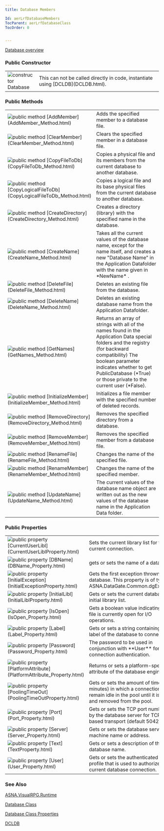 ```yaml
---
title: Database Members

Id: aerLrfDatabaseMembers
TocParent: aerLrfDatabaseClass
TocOrder: 0


---
```


[Database overview](aerLrfDatabaseClass.html) 

### Public Constructor
<table class="dtTABLE" id="Table2" cellspacing="0">
                <colgroup span="1" valign="top">
                    <col span="1" width="20%" />
                    <col span="1" width="79.99%" />
                </colgroup>
                <tr>
                    <td colspan="1" rowspan="1">
                        <img alt="constructor" src="../Images/methods.bmp" border="0" /> Database
                    </td>
                    <td colspan="1" rowspan="1">
                        This can not be called directly in code, instantiate using [DCLDB](DCLDB.html).
                    </td>
                </tr>
</table>

### Public Methods
<table class="dtTABLE" id="Table3" cellspacing="0">
                <colgroup span="1" valign="top">
                    <col span="1" width="20%" />
                    <col span="1" width="79.99%" />
                </colgroup>
                <tr>
                    <td colspan="1" rowspan="1" style="height: 20px; width: 207px;">
                        <img alt="public method" src="../Images/public method.gif" />
                        [AddMember](AddMember_Method.html)
                    </td>
                    <td colspan="1" rowspan="1" style="height: 20px">
                        Adds the specified member to
                        a database file.
                    </td>
                </tr>
                <tr>
                    <td colspan="1" rowspan="1" style="width: 207px">
                        <img alt="public method" src="../Images/public method.gif" />
                        [ClearMember](ClearMember_Method.html)
                    </td>
                    <td colspan="1" rowspan="1">
                        Clears the specified member in a
                        database file.
                    </td>
                </tr>
                <tr>
                    <td colspan="1" rowspan="1" style="height: 24px; width: 207px;">
                        <img alt="public method" src="../Images/public method.gif" />
                        [CopyFileToDb](CopyFileToDb_Method.html)
                    </td>
                    <td colspan="1" rowspan="1" style="height: 24px">Copies a physical file and its members from the current database to another database.			</td>
                </tr>
                <tr>
                    <td colspan="1" rowspan="1" style="width: 207px">
                        <img alt="public method" src="../Images/public method.gif" border="0" />
                        [CopyLogicalFileToDb](CopyLogicalFileToDb_Method.html)
                    </td>
                    <td colspan="1" rowspan="1">
                        Copies a logical file and its base physical files from the current
                        database to another database.
                    </td>
                </tr>
                <tr>
                    <td colspan="1" rowspan="1" style="width: 207px">
                        <img alt="public method" src="../Images/public method.gif" />
                        [CreateDirectory](CreateDirectory_Method.html)
                    </td>
                    <td colspan="1" rowspan="1">
                        Creates a directory (library) with the specified name in the database.
                    </td>
                </tr>
                <tr>
                    <td colspan="1" rowspan="1" style="width: 207px">
                        <img alt="public method" src="../Images/public method.gif" border="0" />
                        [CreateName](CreateName_Method.html)
                    </td>
                    <td colspan="1" rowspan="1">
                        Takes all the current values of the database name, except for the name itself, and creates
                        a new "Database Name" in the Application
                        Datafolder with the name given in *NewName* .
                    </td>
                </tr>
                <tr>
                    <td colspan="1" rowspan="1" style="height: 23px; width: 207px;">
                        <img alt="public method" src="../Images/public method.gif" />
                        [DeleteFile](DeleteFile_Method.html)
                    </td>
                    <td colspan="1" rowspan="1" style="height: 23px">
                        Deletes an existing file from the database.
                    </td>
                </tr>
                <tr>
                    <td colspan="1" rowspan="1" style="width: 207px">
                        <img alt="public method" src="../Images/public method.gif" border="0" />
                        [DeleteName](DeleteName_Method.html)
                    </td>
                    <td colspan="1" rowspan="1">
                        Deletes an existing database name from the
                        Application Datafolder.
                    </td>
                </tr>
                <tr>
                    <td colspan="1" rowspan="1" style="height: 44px; width: 207px;">
                        <img alt="public method" src="../Images/public method.gif" border="0" />
                        [GetNames](GetNames_Method.html)
                    </td>
                    <td colspan="1" rowspan="1" style="height: 44px">
                        Returns an array of strings with all of the names found in the Application Data special folders and the registry (for backward compatibility)
                        The boolean parameter indicates whether to get PublicDatabase (*True) or those private to the current user (*False).
                    </td>
                </tr>
                <tr>
                    <td colspan="1" rowspan="1" style="width: 207px">
                        <img alt="public method" src="../Images/public method.gif" />
                        [InitializeMember](InitializeMember_Method.html)
                    </td>
                    <td colspan="1" rowspan="1">
                        Initializes a file member with the specified number of deleted records.
                    </td>
                </tr>
                <tr>
                    <td colspan="1" rowspan="1" style="width: 207px">
                        <img alt="public method" src="../Images/public method.gif" />
                        [RemoveDirectory](RemoveDirectory_Method.html)
                    </td>
                    <td colspan="1" rowspan="1">
                        Removes the specified directory from a
                        database.
                    </td>
                </tr>
                <tr>
                    <td colspan="1" rowspan="1" style="width: 207px">
                        <img alt="public method" src="../Images/public method.gif" />
                        [RemoveMember](RemoveMember_Method.html)
                    </td>
                    <td colspan="1" rowspan="1">
                        Removes the specified member from a
                        database file.
                    </td>
                </tr>
                <tr>
                    <td colspan="1" rowspan="1" style="width: 207px">
                        <img alt="public method" src="../Images/public method.gif" />
                        [RenameFile](RenameFile_Method.html)
                    </td>
                    <td colspan="1" rowspan="1">
                        Changes the name of the specified file.
                    </td>
                </tr>
                <tr>
                    <td colspan="1" rowspan="1" style="width: 207px">
                        <img alt="public method" src="../Images/public method.gif" />
                        [RenameMember](RenameMember_Method.html)
                    </td>
                    <td colspan="1" rowspan="1">
                        Changes the name of the specified member.
                    </td>
                </tr>
                <tr>
                    <td colspan="1" rowspan="1" style="width: 207px">
                        <img alt="public method" src="../Images/public method.gif" border="0" />
                        [UpdateName](UpdateName_Method.html)
                    </td>
                    <td colspan="1" rowspan="1">
                        The current values of the database name object are written out as the new values of the database name in the Application Data
                        folder.
                    </td>
                </tr>
</table>

### Public Properties
<table class="dtTABLE" id="Table5" cellspacing="0">
                <colgroup span="1" valign="top">
                    <col span="1" width="20%" />
                    <col span="1" width="79.99%" />
                </colgroup>
                <tr>
                    <td colspan="1" rowspan="1" height="27">
                        <img alt="public property" src="../Images/property.bmp" border="0" />
                        [CurrentUserLibl](CurrentUserLiblProperty.html)
                    </td>
                    <td colspan="1" rowspan="1" height="27">Sets the current library list for the current connection.</td>
                </tr>
                <tr>
                    <td colspan="1" rowspan="1">
                        <img alt="public property" src="../Images/property.bmp" border="0" />
                        [DBName](DBName_Property.html)
                    </td>
                    <td colspan="1" rowspan="1">
                        gets or sets the name of a database.
                    </td>
                </tr>
                <tr>
                    <td colspan="1" rowspan="1">
                        <img alt="public property" src="../Images/property.bmp" border="0" />
                        [InitialException](InitialExceptionProperty.html)
                    </td>
                    <td colspan="1" rowspan="1">Gets the first exception thrown for this database. This property is of type ASNA.DataGate.Common.dgException.</td>
                </tr>
                <tr>
                    <td colspan="1" rowspan="1">
                        <img alt="public property" src="../Images/property.bmp" border="0" />
                        [InitialLibl](InitialLiblProperty.html)
                    </td>
                    <td colspan="1" rowspan="1">Gets or sets the current database’s initial library list.</td>
                </tr>
                <tr>
                    <td colspan="1" rowspan="1">
                        <img alt="public property" src="../Images/property.bmp" border="0" />
                        [IsOpen](IsOpen_Property.html)
                    </td>
                    <td colspan="1" rowspan="1">Gets a boolean value indicating if the file is currently open for I/O operations.</td>
                </tr>
                <tr>
                    <td colspan="1" rowspan="1">
                        <img alt="public property" src="../Images/property.bmp" border="0" />
                        [Label](Label_Property.html)
                    </td>
                    <td colspan="1" rowspan="1">Gets or sets a string containing the label of the database to connect to.</td>
                </tr>
                <tr>
                    <td colspan="1" rowspan="1">
                        <img alt="public property" src="../Images/property.bmp" border="0" />
                        [Password](Password_Property.html)
                    </td>
                    <td colspan="1" rowspan="1">The password to be used in conjunction with **User**  for connection authentication.</td>
                </tr>
                <tr>
                    <td colspan="1" rowspan="1">
                        <img alt="public property" src="../Images/property.bmp" border="0" />
                        [PlatformAttribute](PlatformAttribute_Property.html)
                    </td>
                    <td colspan="1" rowspan="1">Returns or sets a platform-specific attribute of the database engine</td>
                </tr>
                <tr>
                    <td colspan="1" rowspan="1">
                        <img alt="public property" src="../Images/property.bmp" border="0" />
                        [PoolingTimeOut](PoolingTimeOutProperty.html)
                    </td>
                    <td colspan="1" rowspan="1">
                        Gets or sets the amount of time (in minutes) in which
                        a connection will remain idle in the pool until it is closed and removed from the pool. 
                    </td>
                </tr>
                <tr>
                    <td colspan="1" rowspan="1">
                        <img alt="public property" src="../Images/property.bmp" border="0" />
                        [Port](Port_Property.html)
                    </td>
                    <td colspan="1" rowspan="1">Gets or sets the TCP port number used by the database server for TCP/IP-based transport (default 5042).</td>
                </tr>
                <tr>
                    <td colspan="1" rowspan="1">
                        <img alt="public property" src="../Images/property.bmp" border="0" />
                        [Server](Server_Property.html)
                    </td>
                    <td colspan="1" rowspan="1">Gets or sets the database server host machine name or address.</td>
                </tr>
                <tr>
                    <td colspan="1" rowspan="1">
                        <img alt="public property" src="../Images/property.bmp" border="0" />
                        [Text](TextProperty.html)
                    </td>
                    <td colspan="1" rowspan="1">
                        Gets or sets a description of the database name.
                    </td>
                </tr>
                <tr>
                    <td colspan="1" rowspan="1" style="height: 23px">
                        <img alt="public property" src="../Images/property.bmp" border="0" />
                        [User](User_Property.html)
                    </td>
                    <td colspan="1" rowspan="1" style="height: 23px">Gets or sets the authenticated user profile that is used to authorize the current database connection.</td>
                </tr>
</table>

### See Also
[ASNA.VisualRPG.Runtime](aerLrfRuntimeNamespace.html)

[Database Class](aerLrfDatabaseClass.html)

[Database Class Properties](aerLrfDatabasePropertiesMain.html)

[DCLDB](DCLDB.html) 
